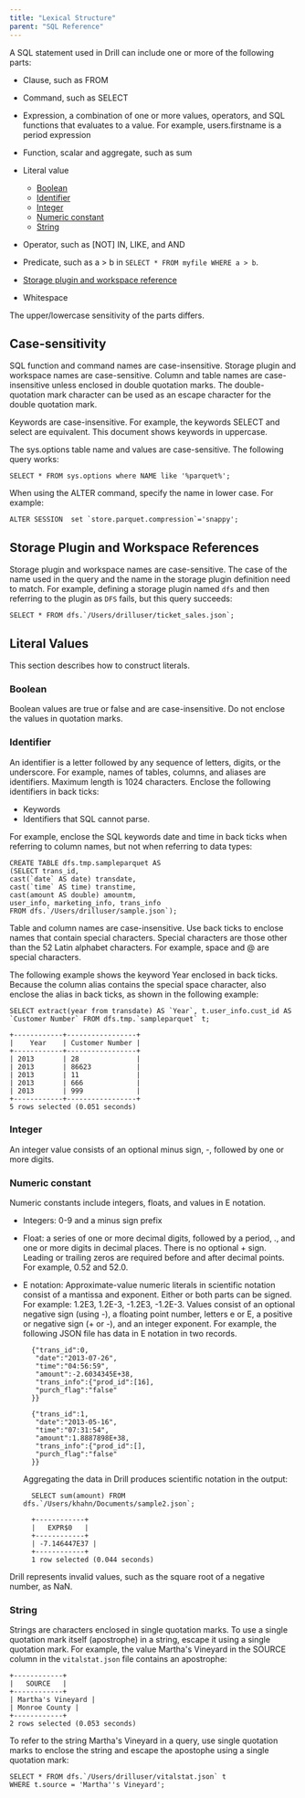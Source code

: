 ```yaml
---
title: "Lexical Structure"
parent: "SQL Reference"
---
```


A SQL statement used in Drill can include one or more of the following parts:

* Clause, such as FROM
* Command, such as SELECT 
* Expression, a combination of one or more values, operators, and SQL functions that evaluates to a value. For example, users.firstname is a period expression
* Function, scalar and aggregate, such as sum
* Literal value

  * [Boolean](/docs/lexical-structure#boolean)
  * [Identifier](/docs/lexical-structure#identifier)
  * [Integer](/docs/lexical-structure#integer)
  * [Numeric constant](/docs/lexical-structure#numeric-constant)
  * [String](/docs/lexical-structure#string)

* Operator, such as [NOT] IN, LIKE, and AND
* Predicate, such as a > b in `SELECT * FROM myfile WHERE a > b`.
* [Storage plugin and workspace reference](/docs/lexical-structure#storage-plugin-and-workspace-references)
* Whitespace

The upper/lowercase sensitivity of the parts differs.

## Case-sensitivity

SQL function and command names are case-insensitive. Storage plugin and workspace names are case-sensitive. Column and table names are case-insensitive unless enclosed in double quotation marks. The double-quotation mark character can be used as an escape character for the double quotation mark.

Keywords are case-insensitive. For example, the keywords SELECT and select are equivalent. This document shows keywords in uppercase.

The sys.options table name and values are case-sensitive. The following query works:

    SELECT * FROM sys.options where NAME like '%parquet%';

When using the ALTER command, specify the name in lower case. For example:

    ALTER SESSION  set `store.parquet.compression`='snappy';

## Storage Plugin and Workspace References

Storage plugin and workspace names are case-sensitive. The case of the name used in the query and the name in the storage plugin definition need to match. For example, defining a storage plugin named `dfs` and then referring to the plugin as `DFS` fails, but this query succeeds:

    SELECT * FROM dfs.`/Users/drilluser/ticket_sales.json`;

## Literal Values

This section describes how to construct literals.

### Boolean
Boolean values are true or false and are case-insensitive. Do not enclose the values in quotation marks.

### Identifier
An identifier is a letter followed by any sequence of letters, digits, or the underscore. For example, names of tables, columns, and aliases are identifiers. Maximum length is 1024 characters. Enclose the following identifiers in back ticks:

* Keywords
* Identifiers that SQL cannot parse. 

For example, enclose the SQL keywords date and time in back ticks when referring to column names, but not when referring to data types:

    CREATE TABLE dfs.tmp.sampleparquet AS 
    (SELECT trans_id, 
    cast(`date` AS date) transdate, 
    cast(`time` AS time) transtime, 
    cast(amount AS double) amountm,
    user_info, marketing_info, trans_info 
    FROM dfs.`/Users/drilluser/sample.json`);

Table and column names are case-insensitive. Use back ticks to enclose names that contain special characters. Special characters are those other than the 52 Latin alphabet characters. For example, space and @ are special characters. 

The following example shows the keyword Year enclosed in back ticks. Because the column alias contains the special space character, also enclose the alias in back ticks, as shown in the following example:

    SELECT extract(year from transdate) AS `Year`, t.user_info.cust_id AS `Customer Number` FROM dfs.tmp.`sampleparquet` t;

    +------------+-----------------+
    |    Year    | Customer Number |
    +------------+-----------------+
    | 2013       | 28              |
    | 2013       | 86623           |
    | 2013       | 11              |
    | 2013       | 666             |
    | 2013       | 999             |
    +------------+-----------------+
    5 rows selected (0.051 seconds)

### Integer
An integer value consists of an optional minus sign, -, followed by one or more digits.

### Numeric constant

Numeric constants include integers, floats, and values in E notation.

* Integers: 0-9 and a minus sign prefix
* Float: a series of one or more decimal digits, followed by a period, ., and one or more digits in decimal places. There is no optional + sign. Leading or trailing zeros are required before and after decimal points. For example, 0.52 and 52.0. 
* E notation: Approximate-value numeric literals in scientific notation consist of a mantissa and exponent. Either or both parts can be signed. For example: 1.2E3, 1.2E-3, -1.2E3, -1.2E-3. Values consist of an optional negative sign (using -), a floating point number, letters e or E, a positive or negative sign (+ or -), and an integer exponent. For example, the following JSON file has data in E notation in two records.

        {"trans_id":0,
         "date":"2013-07-26",
         "time":"04:56:59",
         "amount":-2.6034345E+38,
         "trans_info":{"prod_id":[16],
         "purch_flag":"false"
        }}

        {"trans_id":1,
         "date":"2013-05-16",
         "time":"07:31:54",
         "amount":1.8887898E+38,
         "trans_info":{"prod_id":[],
         "purch_flag":"false"
        }}
  Aggregating the data in Drill produces scientific notation in the output:

        SELECT sum(amount) FROM dfs.`/Users/khahn/Documents/sample2.json`;

        +------------+
        |   EXPR$0   |
        +------------+
        | -7.146447E37 |
        +------------+
        1 row selected (0.044 seconds)

Drill represents invalid values, such as the square root of a negative number, as NaN.

### String
Strings are characters enclosed in single quotation marks. To use a single quotation mark itself (apostrophe) in a string, escape it using a single quotation mark. For example, the value Martha's Vineyard in the SOURCE column in the `vitalstat.json` file contains an apostrophe:

    +------------+
    |   SOURCE   |
    +------------+
    | Martha's Vineyard |
    | Monroe County |
    +------------+
    2 rows selected (0.053 seconds)

To refer to the string Martha's Vineyard in a query, use single quotation marks to enclose the string and escape the apostophe using a single quotation mark:

    SELECT * FROM dfs.`/Users/drilluser/vitalstat.json` t 
    WHERE t.source = 'Martha''s Vineyard';






